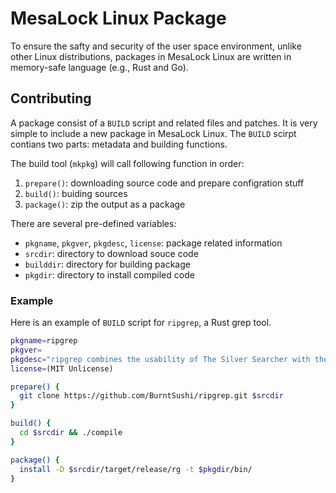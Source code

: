 # MesaLock Linux Package

To ensure the safty and security of the user space environment, unlike other
Linux distributions, packages in MesaLock Linux are written in memory-safe
language (e.g., Rust and Go).

## Contributing

A package consist of a `BUILD` script and related files and patches. It is very
simple to include a new package in MesaLock Linux. The `BUILD` scirpt contians
two parts: metadata and building functions.

The build tool (`mkpkg`) will call following function in order:
  1. `prepare()`: downloading source code and prepare configration stuff
  2. `build()`: buiding sources
  3. `package()`: zip the output as a package

There are several pre-defined variables:
  - `pkgname`, `pkgver`, `pkgdesc`, `license`: package related information
  - `srcdir`: directory to download souce code
  - `builddir`: directory for building package
  - `pkgdir`: directory to install compiled code

### Example

Here is an example of `BUILD` script for `ripgrep`, a Rust grep tool.

```sh
pkgname=ripgrep
pkgver=
pkgdesc="ripgrep combines the usability of The Silver Searcher with the raw speed of grep."
license=(MIT Unlicense)

prepare() {
  git clone https://github.com/BurntSushi/ripgrep.git $srcdir
}

build() {
  cd $srcdir && ./compile
}

package() {
  install -D $srcdir/target/release/rg -t $pkgdir/bin/
}
```

